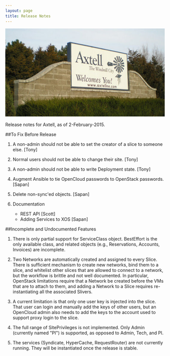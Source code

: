 ```yaml
---
layout: page
title: Release Notes
---
```


![Axtell Release](/figures/axtell.jpg "Axtell Release")

Release notes for Axtell, as of 2-February-2015.

##To Fix Before Release

1. A non-admin should not be able to set the creator of a slice to 
   someone else. [Tony]

2. Normal users should not be able to change their site. [Tony]

3. A non-admin should not be able to write Deployment state. [Tony]

4. Augment Ansible to tie OpenCloud passwords to OpenStack passwords. [Sapan]

5. Delete non-sync'ed objects. [Sapan]

6. Documentation
   * REST API [Scott]  
   * Adding Services to XOS [Sapan]  

##Incomplete and Undocumented Features

1. There is only partial support for ServiceClass object.
   BestEffort is the only available class, and related objects
   (e.g., Reservations, Accounts, Invoices) are incomplete. 

2. Two Networks are automatically created and assigned to every
   Slice. There is sufficient mechanism to create new networks, bind
   them to a slice, and whitelist other slices that are allowed to
   connect to a network, but the workflow is brittle and not well
   documented. In particular, OpenStack limitations require that a
   Network be created before the VMs that are to attach to them, and
   adding a Network to a Slice requires re-instantiating all the
   associated Slivers.

3. A current limitation is that only one user key is injected into the
   slice. That user can login and manually add the keys of other users,
   but an OpenCloud admin also needs to add the keys to the account used
   to support proxy login to the slice.

4. The full range of SitePrivileges is not implemented. Only Admin 
   (currently named "PI") is supported, as opposed to Admin, Tech,
   and PI.

5. The services (Syndicate, HyperCache, RequestRouter) are not
   currently running. They will be instantiated once the release
   is stable.




